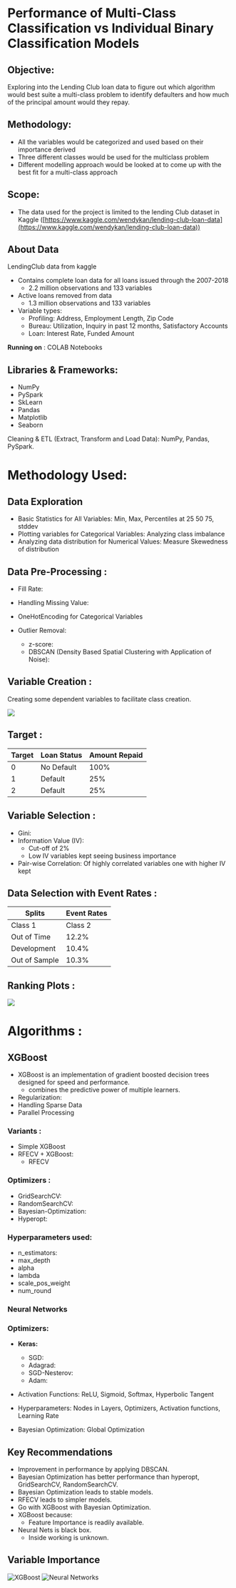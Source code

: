 # **Performance of Multi-Class Classification vs Individual Binary Classification Models** #

## **Objective:** ##
Exploring into the Lending Club loan data to figure out which algorithm would best suite a multi-class problem to identify defaulters and how much of the principal amount would they repay.

## **Methodology:** ##

- All the variables would be categorized and used based on their importance derived
- Three different classes would be used for the multiclass problem
- Different modelling approach would be looked at to come up with the best fit for a multi-class approach

## **Scope:** ##

- The data used for the project is limited to the lending Club dataset in Kaggle ([https://www.kaggle.com/wendykan/lending-club-loan-data](https://www.kaggle.com/wendykan/lending-club-loan-data))

## **About Data** ##

LendingClub data from kaggle
- Contains complete loan data for all loans issued through the 2007-2018
  - 2.2 million observations and 133 variables
- Active loans removed from data
  - 1.3 million observations and 133 variables
- Variable types:
  - Profiling: Address, Employment Length, Zip Code
  - Bureau: Utilization, Inquiry in past 12 months, Satisfactory Accounts
  - Loan: Interest Rate, Funded Amount

**Running on** : COLAB Notebooks

## **Libraries &amp; Frameworks:** ##
- NumPy
- PySpark
- SkLearn
- Pandas
- Matplotlib
- Seaborn

Cleaning & ETL (Extract, Transform and Load Data): NumPy, Pandas, PySpark.

# **Methodology Used:** #

## **Data Exploration** ##

- Basic Statistics for All Variables: Min, Max, Percentiles at 25 50 75, stddev
- Plotting variables for Categorical Variables: Analyzing class imbalance
- Analyzing data distribution for Numerical Values: Measure Skewedness of distribution

## **Data Pre-Processing** : ##

- Fill Rate:

- Handling Missing Value:

- OneHotEncoding for Categorical Variables

- Outlier Removal:
  - z-score:
  - DBSCAN (Density Based Spatial Clustering with Application of Noise):

## **Variable Creation** : ## 
Creating some dependent variables to facilitate class creation.

![](/images/Capture.png)

## **Target** : ##

| **Target** | **Loan Status** | **Amount Repaid** |
| --- | --- | --- |
| 0 | No Default | 100% |
| 1 | Default | 25% |
| 2 | Default | 25% |

## **Variable Selection** : ##

- Gini:
- Information Value (IV):
  - Cut-off of 2%
  - Low IV variables kept seeing business importance
- Pair-wise Correlation: Of highly correlated variables one with higher IV kept

## **Data Selection with Event Rates** : ##

| **Splits** | Event Rates |
| --- | --- |
| Class 1 | Class 2 |
| Out of Time | 12.2% | 14.2% |
| Development | 10.4% | 10.6% |
| Out of Sample | 10.3% | 10.6% |

## **Ranking Plots** : ##

![](/images/Picture1.png)

# **Algorithms** : #

 ## **XGBoost** ##

- XGBoost is an implementation of gradient boosted decision trees designed for speed and performance.
  - combines the predictive power of multiple learners.
- Regularization:
- Handling Sparse Data
- Parallel Processing

### **Variants** : ###

- Simple XGBoost
- RFECV + XGBoost:
  - RFECV

### **Optimizers** : ###

- GridSearchCV:
- RandomSearchCV:
- Bayesian-Optimization:
- Hyperopt:

### **Hyperparameters used:** ###

- n\_estimators:
- max\_depth
- alpha
- lambda
- scale\_pos\_weight
- num\_round

### **Neural Networks** ###

### **Optimizers:** ###

- **Keras:**
  - SGD:
  - Adagrad:
  - SGD-Nesterov:
  - Adam:
- Activation Functions: ReLU, Sigmoid, Softmax, Hyperbolic Tangent
- Hyperparameters: Nodes in Layers, Optimizers, Activation functions, Learning Rate

- Bayesian Optimization: Global Optimization

## **Key Recommendations** ##

- Improvement in performance by applying DBSCAN.
- Bayesian Optimization has better performance than hyperopt, GridSearchCV, RandomSearchCV.
- Bayesian Optimization leads to stable models.
- RFECV leads to simpler models.
- Go with XGBoost with Bayesian Optimization.
- XGBoost because:
  - Feature Importance is readily available.
- Neural Nets is black box.
  - Inside working is unknown.
  
## **Variable Importance** ##

![XGBoost](/images/Picture2.png)
![Neural Networks](/images/Picture3.png)
